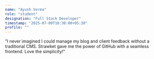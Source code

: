 ```yaml
---
name: "Ayush Verma"
role: "student"
designation: "Full Stack Developer"
timestamp: "2025-07-09T18:30:00+05:30"
profile: ""
---
```


"I never imagined I could manage my blog and client feedback without a traditional CMS. Strawket gave me the power of GitHub with a seamless frontend. Love the simplicity!"
